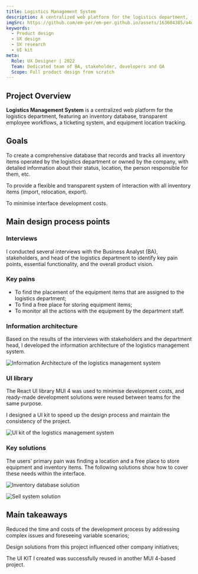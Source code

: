 ```yaml
---
title: Logistics Management System
description: A centralized web platform for the logistics department, featuring an inventory database, transparent employee workflows, a ticketing system, and equipment location tracking.
imgSrc: https://github.com/em-per/em-per.github.io/assets/163604385/a4d6ed15-36d0-4072-93ff-1b773a7d250c
keywords:
  - Product design
  - UX design
  - UX research
  - UI kit
meta:
  Role: UX Designer | 2022
  Team: Dedicated team of BA, stakeholder, developers and QA
  Scope: Full product design from scratch
---
```


## Project Overview

**Logistics Management System** is a centralized web platform for the logistics department, featuring an inventory database, transparent employee workflows, a ticketing system, and equipment location tracking. 

## Goals

To create a comprehensive database that records and tracks all inventory items operated by the logistics department or owned by the company, with detailed information about their status, location, the person responsible for them, etc.

To provide a flexible and transparent system of interaction with all inventory items (import, relocation, export).

To minimise interface development costs.

## Main design process points

### Interviews

I conducted several interviews with the Business Analyst (BA), stakeholders, and head of the logistics department to identify key pain points, essential functionality, and the overall product vision.

### Key pains

* To find the placement of the equipment items that are assigned to the logistics department;
* To find a free place for storing equipment items;
* To monitor all the actions with the equipment by the department staff.

### Information architecture

Based on the results of the interviews with stakeholders and the department head, I developed the information architecture of the logistics management system.

![Information Architecture of the logistics management system](https://github.com/em-per/em-per.github.io/assets/163604385/3a9a5dbb-372d-4700-ad69-f05d105a81dc)

### UI library

The React UI library MUI 4 was used to minimise development costs, and ready-made development solutions were reused between teams for the same purpose.

I designed a UI kit to speed up the design process and maintain the consistency of the project.

![UI kit of the logistics management system](https://github.com/em-per/em-per.github.io/assets/163604385/7e6d3d48-d8b5-4db7-bcda-b006ea48a0d1)

### Key solutions

The users' primary pain was finding a location and a free place to store equipment and inventory items. The following solutions show how to cover these needs within the interface.

![Inventory database solution](https://github.com/em-per/em-per.github.io/assets/163604385/64315303-2262-4f0b-acdc-0579d507d52b)

![Sell system solution](https://github.com/em-per/em-per.github.io/assets/163604385/4100256b-8067-4683-82a4-fac5c5004a07)

## Main takeaways

Reduced the time and costs of the development process by addressing complex issues and foreseeing variable scenarios;

Design solutions from this project influenced other company initiatives;

The UI KIT I created was successfully reused in another MUI 4-based project.
